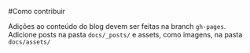#Como contribuir

Adições ao conteúdo do blog devem ser feitas na branch `gh-pages`.
Adicione posts na pasta `docs/_posts/` e assets, como imagens, na pasta `docs/assets/`